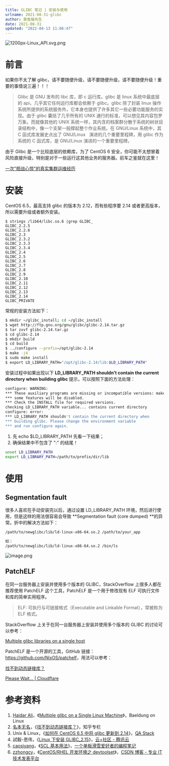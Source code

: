 ```yaml
---
title: GLIBC 笔记 | 安装与使用
urlname: 2021-08-31-glibc
author: 章鱼猫先生
date: 2021-08-31
updated: "2022-04-13 11:06:47"
---
```


![1200px-Linux_API.svg.png](https://shub-1251708715.cos.ap-guangzhou.myqcloud.com/elog-cookbook-img/FuZxpXjNWRsdlO7LmeQ5Zj9CxDMi.png)

# 前言

如果你不太了解 glibc，请不要随便升级，请不要随便升级，请不要随便升级！重要的事情说三遍！！！

> Glibc 是 GNU 发布的 libc 库，即 c 运行库。glibc 是 linux 系统中最底层的 api，几乎其它任何运行库都会依赖于 glibc。glibc 除了封装 linux 操作系统所提供的系统服务外，它本身也提供了许多其它一些必要功能服务的实现。由于 glibc 囊括了几乎所有的 UNIX 通行的标准，可以想见其内容包罗万象。而就像其他的 UNIX 系统一样，其内含的档案群分散于系统的树状目录结构中，像一个支架一般撑起整个作业系统。在 GNU/Linux 系统中，其 C 函式库发展史点出了 GNU/Linux   演进的几个重要里程碑，用 glibc 作为系统的 C 函式库，是 GNU/Linux 演进的一个重要里程碑。

由于 Glibc 是一个比较底层的依赖库，为了 CentOS 6 安全，你可能不太想冒着风险直接升级，特别是对于一些运行这其他业务的服务器。前车之鉴就在这里！

[一次"胆战心惊"的真实集群运维经历](https://www.yuque.com/shenweiyan/cookbook/hpc-experience-glibc?view=doc_embed)

# 安装

CentOS 6.5，最高支持 glibc 的版本为 2.12，而有些程序要 2.14 或者更高版本，所以需要升级或者额外安装。

    $ strings /lib64/libc.so.6 |grep GLIBC_
    GLIBC_2.2.5
    GLIBC_2.2.6
    GLIBC_2.3
    GLIBC_2.3.2
    GLIBC_2.3.3
    GLIBC_2.3.4
    GLIBC_2.4
    GLIBC_2.5
    GLIBC_2.6
    GLIBC_2.7
    GLIBC_2.8
    GLIBC_2.9
    GLIBC_2.10
    GLIBC_2.11
    GLIBC_2.12
    GLIBC_2.13
    GLIBC_2.14
    GLIBC_PRIVATE

常规的安装方法如下：

```bash
$ mkdir ~/glibc_install; cd ~/glibc_install
$ wget http://ftp.gnu.org/gnu/glibc/glibc-2.14.tar.gz
$ tar zxvf glibc-2.14.tar.gz
$ cd glibc-2.14
$ mkdir build
$ cd build
$ ../configure --prefix=/opt/glibc-2.14
$ make -j4
$ sudo make install
$ export LD_LIBRARY_PATH="/opt/glibc-2.14/lib:$LD_LIBRARY_PATH"
```

安装过程中如果出现以下 **LD_LIBRARY_PATH shouldn't contain the current directory when building glibc** 提示，可以按照下面的方法处理：

```bash
configure: WARNING:
*** These auxiliary programs are missing or incompatible versions: makeinfo
*** some features will be disabled.
*** Check the INSTALL file for required versions.
checking LD_LIBRARY_PATH variable... contains current directory
configure: error:
*** LD_LIBRARY_PATH shouldn't contain the current directory when
*** building glibc. Please change the environment variable
*** and run configure again.
```

1.  先 echo $LD_LIBRARY_PATH 先看一下结果；
2.  确保结果中不包含了 ":" 的结尾！

```bash
unset LD_LIBRARY_PATH
export LD_LIBRARY_PATH=/path/to/prefix/dir/lib
```

# 使用

## **Segmentation fault**

很多人喜欢在手动安装完以后，通过设置 LD_LIBRARY_PATH 环境，然后进行使用，但是这样的用法很容易会导致 \*\*Segmentation fault (core dumped) \*\*的异常。折中的解决方法如下：

```bash
/path/to/newglibc/lib/ld-linux-x86-64.so.2 /path/to/your_app

如：
/path/to/newglibc/lib/ld-linux-x86-64.so.2 /bin/ls
```

![image.png](https://shub-1251708715.cos.ap-guangzhou.myqcloud.com/elog-cookbook-img/FhDaNq2dK0q5qz2bEyz7BKmRuP0y.png)

## PatchELF

在同一台服务器上安装并使用多个版本的 GLIBC，StackOverflow 上很多人都在推荐使用 PatchELF 这个工具，PatchELF 是一个用于修改现有 ELF 可执行文件和库的简单实用程序。

> ELF: 可执行与可链接格式（Executable and Linkable Format），常被称为 ELF 格式。

StackOverflow 上关于在同一台服务器上安装并使用多个版本的 GLIBC 的讨论可以参考：

[Multiple glibc libraries on a single host](https://stackoverflow.com/questions/847179/multiple-glibc-libraries-on-a-single-host/44710599)

PatchELF 是一个开源的工具，GitHub 链接：<https://github.com/NixOS/patchelf>，用法可以参考：

[找不到动态链接库？](https://zhuanlan.zhihu.com/p/344100889)

[Please Wait... | Cloudflare](https://www.baeldung.com/linux/multiple-glibc)

# 参考资料

1.  [Haidar Ali](https://www.baeldung.com/linux/author/haidarali)，《[Multiple glibc on a Single Linux Machine](https://www.baeldung.com/linux/multiple-glibc)》，Baeldung on Linux
2.  [名本无名](https://www.zhihu.com/people/shou-hu-tian-xin-67)，《[找不到动态链接库？](https://zhuanlan.zhihu.com/p/344100889)》，知乎专栏
3.  Unix & Linux，《[如何在 CentOS 6.5 中将 glibc 更新到 2.14](https://qastack.cn/unix/176489/how-to-update-glibc-to-2-14-in-centos-6-5)》，[QA Stack](https://qastack.cn/)
4.  試毅-思伟，《[Linux 下安装 GLIBC_2.15](https://cloud.tencent.com/developer/article/1453839?from=14588)》，[云+社区 - 腾讯云](https://cloud.tencent.com/developer)
5.  [caosiyang](https://caosiyang.github.io/about/)，《[SCL 基本用法](https://caosiyang.github.io/posts/2020/02/06/scl/)》，[一个单板滑雪爱好者的编程笔记](https://caosiyang.github.io/)
6.  [zzhongcy](https://blog.csdn.net/yangyangye)，《[CentOS/RHEL 开发环境之 devtoolset](https://blog.csdn.net/zzhongcy/article/details/89950976)》，[CSDN 博客 - 专业 IT 技术发表平台](https://blog.csdn.net/?spm=1000.2115.3001.4477)
